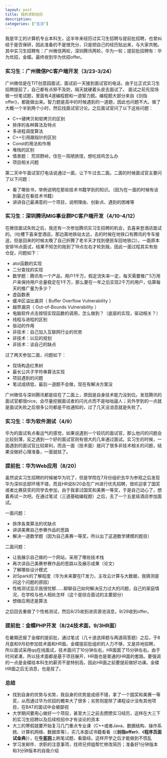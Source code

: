 ```yaml
---
layout: post
title: 我的求职经历
description:
categories: ["生活"]
---
```


我是华工的计算机专业本科生，这半年来经历过实习生招聘与提前批招聘，也曾纠结于是否保研，因此准备的不是很充分，只是把自己的经历贴出来，与大家共勉。其中实习生招聘有：广州微信两轮，深圳腾讯两轮，华为一轮；提前批招聘有：华为优招，金蝶。最终收到华为优招offer。

### 实习生：广州微信PC客户端开发（3/23-3/24）

广州微信是在TIT创意园面试，面试前一天接到面试官的电话，由于比正式实习生招聘提前了，自己都有点猝不及防，隔天就硬着头皮去面试了。
面试之前先现场做一份笔试题，里面有4道编程题和一道智力题。编程题大部分来自《剑指offer》，都能做出来。智力题是高中的时候遇到的一道题，因此也问题不大。做了大概一个半到两个小时，然后找面试官讨论。之后面试官问了以下这些问题：

- C++硬拷贝和软拷贝的区别
- 排序的各种算法及特点
- 多进程调度算法
- C++引用跟指针的区别
- Const的用法和作用
- 堆栈的区别  
- 情景题： 荒郊野岭，住在一简陋旅馆，想吃烧鸡怎么办
- 项目相关问题

第二天中午面试官打电话说通过一面，让下午过去二面。二面的时候面试官主要问了以下问题：
- 看了哪些书，举例说明在那些技术书籍学到的知识。（因为在一面的时候有谈到最近在看技术书籍）
- 讲讲自己最满意的一个项目，说明理由、创新点、遇到的困难等

### 实习生：深圳腾讯MIG事业群PC客户端开发（4/10-4/12）

在微信面试失败之后，我还有一次参加腾讯实习生招聘的机会，去喜来登酒店面试的。（吐槽下喜来登酒店，那边离地铁站太远，去的时候在地铁口有腾讯的专车接送，但是回来的时候太晚了自己折腾了老半天才找到便民车回地铁口）。一面原本安排16点面试，结果不知怎的拖到了19点左右才轮到我，因此一面过程其实有些仓促，问题如下：
- atoi函数的实现
- 二分查找的实现
- 数学题：腾讯有一个产品，用户1千万，假定流失率一定，每天需要推广5万用户来保持用户总量稳定在1千万，那么要在一年之后实现2千万的用户，估算每天的推广量为多少？
- 虚函数表
- 缓冲区溢出漏洞（ Buffer Overflow Vulnerability ）
- 越界漏洞（ Out-of-Bounds Vulnerability ）
- 电脑软件点击按钮实现函数的调用，怎么做到？（底层的实现，驱动相关？）
- 线程与进程的区别
- 驱动的作用
- 非技术：自己加入互联网行业的优势
- 非技术：以后的规划
- 非技术：谈自己的缺点

过了两天参加二面，问题如下：
- 现场构造红黑树
- 最长公共子字符串算法实现
- 项目遇到的问题
- 笔试成绩低，最后一道题不会做，现在有解决方案没

广州微信与深圳腾讯都是挂在了二面上，原因是自身技术能力没到位。发现腾讯的面试官都很nice，会尽量挖掘面试者的闪光点而不是咄咄逼人；另外学到的一点就是面试失败之后很多公司都是不给通知的，过了几天没消息就是失败了。

### 实习生：华为软件测试（4/9）

华为的面试有点看运气的感觉，如果说遇到一个较坑的面试官，那么他问的问题会比较刻薄，反之遇到一个好的面试官则有很大的几率通过面试。实习生的时候，一面遇到的面试官比较犀利，而且一面（技术面）就问了很多非技术相关的问题，结果没做好心理准备，一面就挂了。


### 提前批：华为Web应用（8/20）

虽然说实习生招聘的时候被华为坑了，但是学院在7月份组织去华为参观之后发现华为深圳总部环境不错，而且HR说8/20会在广州进行优先招聘，很欢迎拿了国奖或者比赛获奖的同学去参加，由于我拿过国奖和美赛一等奖，于是自己动心了，想着再试一次吧。在通过笔试（三道基础编程题）之后，去了一个五星级酒店参加面试。

一面问题：
- 排序各类算法的优缺点
- 讲讲美赛自己参赛作品的思路
- 解决一道数学题（因为自己美赛一等奖，所以出了这道数学建模的题目）

二面问题：
- 让我展示自己做的一个网站，采用了哪些技术栈
- 再次讲自己美赛参赛作品的思路以及展示成果（论文）
- 了解哪些设计模式
- 对Spark的了解程度（华为未来要在IT发力，主攻云计算与大数据，我猜测是问这个问题的原因）
- 性格测试显示我很忧郁......聊聊自己如何解决压力过大的问题，自己的家庭情况，在学校与他人相处怎样（这个是综合面试的主要部分）
- 想做应用还是算法

之后回去重做了个性格测试，然后8/25收到进资源池消息，9/29收到offer。

### 提前批：金蝶PHP开发（8/24技术面，9/3HR面）

在暑期还报了金蝶的提前批，通过笔试（几十道选择题与两道简答题）之后，于8月底和9月初参加技术面和HR面。金蝶提前批组织的人力不够，又是异地招聘，所以面试采用qq在线面试，技术面问了10分钟左右，HR面面了15分钟左右。由于时间紧凑，所以技术面都是基于项目展开，HR面也是普通的HR面的套路。要强调的一点是金蝶给本科生的薪资不是特别高，因此HR面之前要提前做好功课。金蝶HR面之后无消息，也是挂了。


### 总结
- 找到自身的优势与劣势，我自身的优势是成绩不错，拿了一个国奖和美赛一等奖，从而通过华为优招的概率大了很多；劣势则是除了课程设计没有其他项目，在BAT的面试中会被鄙视
- 大学期间要用心做好一个项目，甚至大三之前去攒攒实习经历，这样在大三下的实习生招聘以及后续校招中才有谈论的资本
- 大三的寒假就要开始复习几门重点专业课（C++或者Java、数据结构、操作系统、计算机网络、数据库等），买几本面试书籍看看（《**剑指offer**》、《**程序员面试金典**》），在[**牛客网**](http://www.nowcoder.com/)上刷笔试题、看面经。这样开学之后才能做到不慌乱
- 学习发邮件、求职的注意事项，找师兄师姐帮忙修改简历；准备好1分钟版本和3分钟版本的自我介绍
